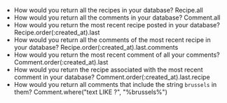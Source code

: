 * How would you return all the recipes in your database?
Recipe.all
* How would you return all the comments in your database?
Comment.all
* How would you return the most recent recipe posted in your database?
Recipe.order(:created_at).last
* How would you return all the comments of the most recent recipe in your database?
Recipe.order(:created_at).last.comments
* How would you return the most recent comment of all your comments?
Comment.order(:created_at).last
* How would you return the recipe associated with the most recent comment in your database?
Comment.order(:created_at).last.recipe
* How would you return all comments that include the string `brussels` in them?
Comment.where("text LIKE ?", "%brussels%")
